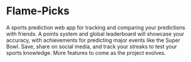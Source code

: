 # Flame-Picks
A sports prediction web app for tracking and comparing your predictions with friends. A points system and global leaderboard will showcase your accuracy, with achievements for predicting major events like the Super Bowl. Save, share on social media, and track your streaks to test your sports knowledge. More features to come as the project evolves.
